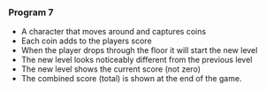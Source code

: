 

### Program 7
- A character that moves around and captures coins
- Each coin adds to the players score
- When the player drops through the floor it will start the new level
- The new level looks noticeably different from the previous level
- The new level shows the current score (not zero)
- The combined score (total) is shown at the end of the game.
